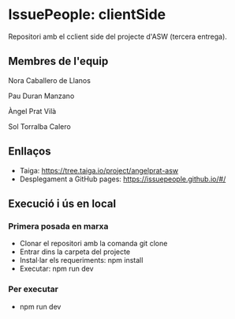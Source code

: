 # IssuePeople: clientSide

Repositori amb el cclient side del projecte d'ASW (tercera entrega).

## Membres de l'equip

Nora Caballero de Llanos

Pau Duran Manzano

Àngel Prat Vilà

Sol Torralba Calero


## Enllaços

- Taiga: https://tree.taiga.io/project/angelprat-asw
- Desplegament a GitHub pages: https://issuepeople.github.io/#/


## Execució i ús en local

### Primera posada en marxa
- Clonar el repositori amb la comanda git clone
- Entrar dins la carpeta del projecte
- Instal·lar els requeriments: npm install
- Executar: npm run dev

### Per executar
- npm run dev
